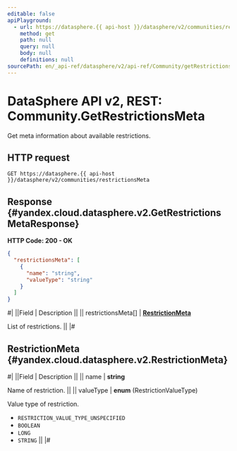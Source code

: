 ```yaml
---
editable: false
apiPlayground:
  - url: https://datasphere.{{ api-host }}/datasphere/v2/communities/restrictionsMeta
    method: get
    path: null
    query: null
    body: null
    definitions: null
sourcePath: en/_api-ref/datasphere/v2/api-ref/Community/getRestrictionsMeta.md
---
```


# DataSphere API v2, REST: Community.GetRestrictionsMeta

Get meta information about available restrictions.

## HTTP request

```
GET https://datasphere.{{ api-host }}/datasphere/v2/communities/restrictionsMeta
```

## Response {#yandex.cloud.datasphere.v2.GetRestrictionsMetaResponse}

**HTTP Code: 200 - OK**

```json
{
  "restrictionsMeta": [
    {
      "name": "string",
      "valueType": "string"
    }
  ]
}
```

#|
||Field | Description ||
|| restrictionsMeta[] | **[RestrictionMeta](#yandex.cloud.datasphere.v2.RestrictionMeta)**

List of restrictions. ||
|#

## RestrictionMeta {#yandex.cloud.datasphere.v2.RestrictionMeta}

#|
||Field | Description ||
|| name | **string**

Name of restriction. ||
|| valueType | **enum** (RestrictionValueType)

Value type of restriction.

- `RESTRICTION_VALUE_TYPE_UNSPECIFIED`
- `BOOLEAN`
- `LONG`
- `STRING` ||
|#